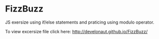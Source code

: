 FizzBuzz
========

JS exersize using if/else statements and praticing using modulo operator.

To view excersize file click here: http://develonaut.github.io/FizzBuzz/
